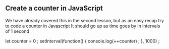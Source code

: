## Create a counter in JavaScript

We have already covered this in the second lesson, but as an easy recap try to code a counter in Javascript
It should go up as time goes by in intervals of 1 second


let counter = 0 ; 
setInterval(function() {
    console.log(++counter) ;
}, 1000) ;